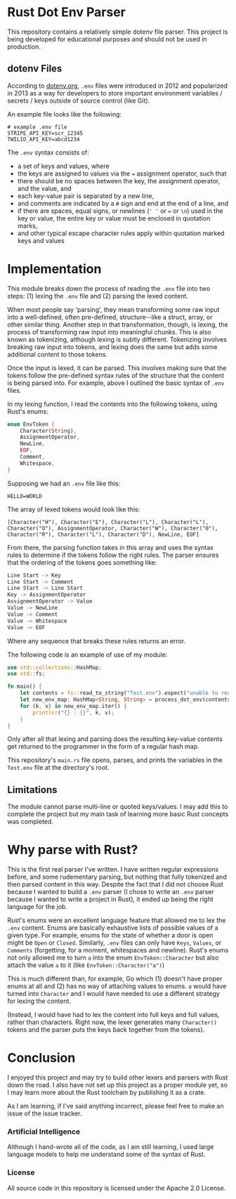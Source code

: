 # Rust Dot Env Parser

This repository contains a relatively simple dotenv file parser. This project is being developed for educational purposes and should not be used in production.

## dotenv Files

According to [dotenv.org](dotenv.org), `.env` files were introduced in 2012 and popularized in 2013 as a way for developers to store important environment variables / secrets / keys outside of source control (like Git).

An example file looks like the following:
```env
# example .env file
STRIPE_API_KEY=scr_12345
TWILIO_API_KEY=abcd1234
```
The `.env` syntax consists of:
- a set of keys and values, where
- the keys are assigned to values via the `=` assignment operator, such that
- there should be no spaces between the key, the assignment operator, and the value, and
- each key-value pair is separated by a new line,
- and comments are indicated by a `#` sign and end at the end of a line, and
- if there are spaces, equal signs, or newlines (`' '` or `=` or `\n`) used in the key or value, the entire key or value must be enclosed in quotation marks,
- and other typical escape character rules apply within quotation marked keys and values

# Implementation

This module breaks down the process of reading the `.env` file into two steps: (1) lexing the `.env` file and (2) parsing the lexed content.

When most people say 'parsing', they mean transforming some raw input into a well-defined, often pre-defined, structure--like a struct, array, or other similar thing. Another step in that transformation, though, is lexing, the process of transforming raw input into meaningful chunks. This is also known as tokenizing, although lexing is subtly different. Tokenizing involves breaking raw input into tokens, and lexing does the same but adds some additional content to those tokens.

Once the input is lexed, it can be parsed. This involves making sure that the tokens follow the pre-defined syntax rules of the structure that the content is being parsed into. For example, above I outlined the basic syntax of `.env` files.

In my lexing function, I read the contents into the following tokens, using Rust's enums:
```Rust
enum EnvToken {
    Character(String),
    AssignmentOperator,
    NewLine,
    EOF,
    Comment,
    Whitespace,
}
```

Supposing we had an `.env` file like this:
```env
HELLO=WORLD

```
The array of lexed tokens would look like this:
```
[Character("H"), Character("E"), Character("L"), Character("L"), Character("O"), AssignmentOperator, Character("W"), Character("O"), Character("R"), Character("L"), Character("D"), NewLine, EOF]
```
From there, the parsing function takes in this array and uses the syntax rules to determine if the tokens follow the right rules. The parser ensures that the ordering of the tokens goes something like:
```h
Line Start -> Key
Line Start -> Comment
Line Start -> Line Start
Key -> AssignmentOperator
AssignmentOperator -> Value
Value -> NewLine
Value -> Comment
Value -> Whitespace
Value -> EOF
```
Where any sequence that breaks these rules returns an error.

The following code is an example of use of my module:
```Rust
use std::collections::HashMap;
use std::fs;

fn main() {
    let contents = fs::read_to_string("Test.env").expect("unable to read file");
    let new_env_map: HashMap<String, String> = process_dot_env(contents).expect("unable to parse env file");
    for (k, v) in new_env_map.iter() {
        println!("{} : {}", k, v);
    }
}
```

Only after all that lexing and parsing does the resulting key-value contents get returned to the programmer in the form of a regular hash map.

This repository's `main.rs` file opens, parses, and prints the variables in the `Test.env` file at the directory's root.

## Limitations

The module cannot parse multi-line or quoted keys/values. I may add this to complete the project but my main task of learning more basic Rust concepts was completed.

# Why parse with Rust?

This is the first real parser I've written. I have written regular expressions before, and some rudementary parsing, but nothing that fully tokenized and then parsed content in this way. Despite the fact that I did not choose Rust because I wanted to build a `.env` parser (I chose to write an `.env` parser because I wanted to write a project in Rust), it ended up being the right language for the job.

Rust's enums were an excellent language feature that allowed me to lex the `.env` content. Enums are basically exhaustive lists of possible values of a given type. For example, enums for the state of whether a door is open might be `Open` or `Closed`. Similarly, `.env` files can only have `Keys`, `Values`, or `Comments` (forgetting, for a moment, whitespaces and newline). Rust's enums not only allowed me to turn `a` into the enum `EnvToken::Character` but also attach the value `a` to it (like `EnvToken::Character("a")`)

This is much different than, for example, Go which (1) doesn't have proper enums at all and (2) has no way of attaching values to enums. `a` would have turned into `Character` and I would have needed to use a different strategy for lexing the content.

(Instead, I would have had to lex the content into full keys and full values, rather than characters. Right now, the lexer generates many `Character()` tokens and the parser puts the keys back together from the tokens).

# Conclusion

I enjoyed this project and may try to build other lexers and parsers with Rust down the road. I also have not set up this project as a proper module yet, so I may learn more about the Rust toolchain by publishing it as a crate.

As I am learning, if I've said anything incorrect, please feel free to make an issue of the issue tracker.

### Artificial Intelligence

Although I hand-wrote all of the code, as I am still learning, I used large language models to help me understand some of the syntax of Rust.

### License

All source code in this repository is licensed under the Apache 2.0 License.